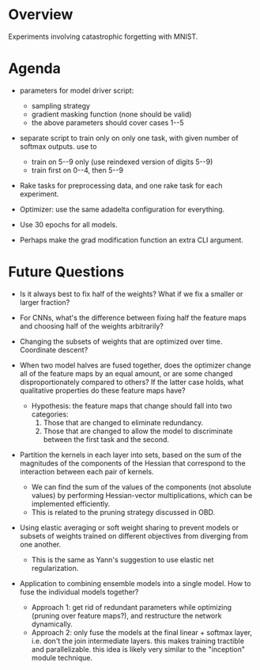 # Overview

Experiments involving catastrophic forgetting with MNIST.

# Agenda

- parameters for model driver script:
  - sampling strategy
  - gradient masking function (none should be valid)
  - the above parameters should cover cases 1--5

- separate script to train only on only one task, with given number of softmax
  outputs. use to
  - train on 5--9 only (use reindexed version of digits 5--9)
  - train first on 0--4, then 5--9

- Rake tasks for preprocessing data, and one rake task for each experiment.
- Optimizer: use the same adadelta configuration for everything.
- Use 30 epochs for all models.
- Perhaps make the grad modification function an extra CLI argument.

# Future Questions

- Is it always best to fix half of the weights? What if we fix a smaller or
larger fraction?

- For CNNs, what's the difference between fixing half the feature maps and
choosing half of the weights arbitrarily?

- Changing the subsets of weights that are optimized over time. Coordinate
descent?

- When two model halves are fused together, does the optimizer change all of
the feature maps by an equal amount, or are some changed disproportionately
compared to others? If the latter case holds, what qualitative properties do
these feature maps have?
  - Hypothesis: the feature maps that change should fall into two categories:
    1. Those that are changed to eliminate redundancy.
    2. Those that are changed to allow the model to discriminate between the
    first task and the second.

- Partition the kernels in each layer into sets, based on the sum of the
magnitudes of the components of the Hessian that correspond to the interaction
between each pair of kernels.
  - We can find the sum of the values of the components (not absolute values)
  by performing Hessian-vector multiplications, which can be implemented
  efficiently.
  - This is related to the pruning strategy discussed in OBD.

- Using elastic averaging or soft weight sharing to prevent models or subsets
of weights trained on different objectives from diverging from one another.
  - This is the same as Yann's suggestion to use elastic net regularization.

- Application to combining ensemble models into a single model. How to fuse the
individual models together?
  - Approach 1: get rid of redundant parameters while optimizing (pruning over
  feature maps?), and restructure the network dynamically.
  - Approach 2: only fuse the models at the final linear + softmax layer, i.e.
  don't the join intermediate layers. this makes training tractible and
  parallelizable. this idea is likely very similar to the "inception" module
  technique.

